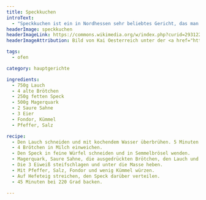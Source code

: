 ```yaml
---
title: Speckkuchen
introText:
  - "Speckkuchen ist ein in Nordhessen sehr beliebtes Gericht, das man im Winter auch bei manchen Bäckern kaufen kann. Aber auch hier gilt wieder: selbstgemacht ist besser !"
headerImage: speckkuchen
headerImageLink: https://commons.wikimedia.org/w/index.php?curid=29312235
headerImageAttribution: Bild von Kai Oesterreich unter der <a href="https://creativecommons.org/licenses/by-sa/3.0" title="Creative Commons Attribution-Share Alike 3.0">CC BY-SA 3.0</a>-Lizenz auf Wikipedia  veröffentlicht

tags:
  - ofen

category: hauptgerichte

ingredients:
  - 750g Lauch
  - 4 alte Brötchen
  - 250g fetten Speck
  - 500g Magerquark
  - 2 Saure Sahne
  - 3 Eier
  - Fondor, Kümmel
  - Pfeffer, Salz

recipe:
  - Den Lauch schneiden und mit kochendem Wasser überbrühen. 5 Minuten ziehen lassen.
  - 4 Brötchen in Milch einweichen.
  - Den Speck in feine Würfel schneiden und in Semmelbrösel wenden.
  - Magerquark, Saure Sahne, die ausgedrückten Brötchen, den Lauch und 3 Eigelb vermengen.
  - Die 3 Eiweiß steifschlagen und unter die Masse heben.
  - Mit Pfeffer, Salz, Fondor und wenig Kümmel würzen.
  - Auf Hefeteig streichen, den Speck darüber verteilen.
  - 45 Minuten bei 220 Grad backen.

---
```


